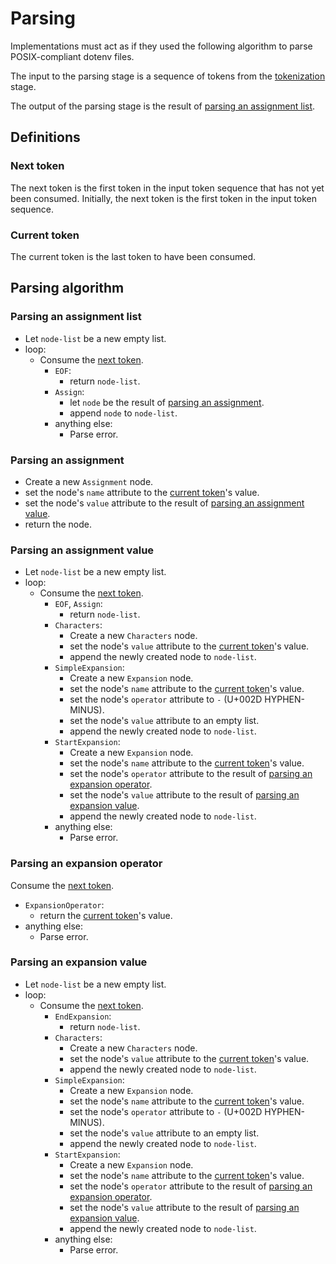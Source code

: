 # Parsing

Implementations must act as if they used the following algorithm to parse POSIX-compliant dotenv files.

The input to the parsing stage is a sequence of tokens from the [tokenization](tokenization.md) stage.

The output of the parsing stage is the result of [parsing an assignment list](#parsing-an-assignment-list).


## Definitions

### Next token

The next token is the first token in the input token sequence that has not yet been consumed.
Initially, the next token is the first token in the input token sequence.

### Current token

The current token is the last token to have been consumed.


## Parsing algorithm

### Parsing an assignment list

* Let `node-list` be a new empty list.
* loop:
  * Consume the [next token](#next-token).
    * `EOF`:
      * return `node-list`.
    * `Assign`:
      * let `node` be the result of [parsing an assignment](#parsing-an-assignment).
      * append `node` to `node-list`.
    * anything else:
      * Parse error. 

### Parsing an assignment

* Create a new `Assignment` node.
* set the node's `name` attribute to the [current token](#current-token)'s value.
* set the node's `value` attribute to the result of [parsing an assignment value](#parsing-an-assignment-value).
* return the node.

### Parsing an assignment value

* Let `node-list` be a new empty list.
* loop:
  * Consume the [next token](#next-token).
    * `EOF`, `Assign`:
      * return `node-list`.
    * `Characters`:
      * Create a new `Characters` node.
      * set the node's `value` attribute to the [current token](#current-token)'s value.
      * append the newly created node to `node-list`.
    * `SimpleExpansion`:
      * Create a new `Expansion` node.
      * set the node's `name` attribute to the [current token](#current-token)'s value.
      * set the node's `operator` attribute to `-` (U+002D HYPHEN-MINUS).
      * set the node's `value` attribute to an empty list.
      * append the newly created node to `node-list`.
    * `StartExpansion`:
      * Create a new `Expansion` node.
      * set the node's `name` attribute to the [current token](#current-token)'s value.
      * set the node's `operator` attribute to the result of [parsing an expansion operator](#parsing-an-expansion-operator).
      * set the node's `value` attribute to the result of [parsing an expansion value](#parsing-an-expansion-value).
      * append the newly created node to `node-list`.
    * anything else:
      * Parse error.

### Parsing an expansion operator

Consume the [next token](#next-token).

* `ExpansionOperator`:
  * return the [current token](#current-token)'s value.
* anything else:
  * Parse error.

### Parsing an expansion value

* Let `node-list` be a new empty list.
* loop:
  * Consume the [next token](#next-token).
    * `EndExpansion`:
      * return `node-list`.
    * `Characters`:
      * Create a new `Characters` node.
      * set the node's `value` attribute to the [current token](#current-token)'s value.
      * append the newly created node to `node-list`.
    * `SimpleExpansion`:
      * Create a new `Expansion` node.
      * set the node's `name` attribute to the [current token](#current-token)'s value.
      * set the node's `operator` attribute to `-` (U+002D HYPHEN-MINUS).
      * set the node's `value` attribute to an empty list.
      * append the newly created node to `node-list`.
    * `StartExpansion`:
      * Create a new `Expansion` node.
      * set the node's `name` attribute to the [current token](#current-token)'s value.
      * set the node's `operator` attribute to the result of [parsing an expansion operator](#parsing-an-expansion-operator).
      * set the node's `value` attribute to the result of [parsing an expansion value](#parsing-an-expansion-value).
      * append the newly created node to `node-list`.
    * anything else:
      * Parse error.
